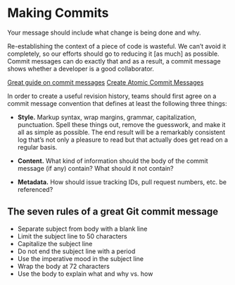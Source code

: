 Making Commits
==============

Your message should include what change is being done and why.

Re-establishing the context of a piece of code is wasteful. We can’t avoid it completely, so our efforts should go to reducing it [as much] as possible. Commit messages can do exactly that and as a result, a commit message shows whether a developer is a good collaborator.


[Great guide on commit messages](https://chris.beams.io/posts/git-commit/#seven-rules)
[Create Atomic Commit Messages](https://www.freshconsulting.com/atomic-commits/)

In order to create a useful revision history, teams should first agree on a commit message convention that defines at least the following three things:

* __Style.__ Markup syntax, wrap margins, grammar, capitalization, punctuation. Spell these things out, remove the guesswork, and make it all as simple as possible. The end result will be a remarkably consistent log that’s not only a pleasure to read but that actually does get read on a regular basis.

* __Content.__ What kind of information should the body of the commit message (if any) contain? What should it not contain?

* __Metadata.__ How should issue tracking IDs, pull request numbers, etc. be referenced?


The seven rules of a great Git commit message
--------------------------------------------

* Separate subject from body with a blank line
* Limit the subject line to 50 characters
* Capitalize the subject line
* Do not end the subject line with a period
* Use the imperative mood in the subject line
* Wrap the body at 72 characters
* Use the body to explain what and why vs. how